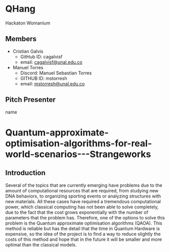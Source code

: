 # QHang
Hackaton Womanium


## Members
* Cristian Galvis
  * GitHub ID: cagalvisf
  * email:     cagalvisf@unal.edu.co
* Manuel Torres
  * Discord: Manuel Sebastian Torres
  * GITHUB ID: mstorresh
  * email:     mstorresh@unal.edu.co

## Pitch Presenter

name

# Quantum-approximate-optimisation-algorithms-for-real-world-scenarios---Strangeworks

## Introduction

Several of the topics that are currently emerging have problems due to the amount of computational resources that are required, from studying new DNA behaviors, to organizing sporting events or analyzing structures with new materials. All these cases have required a tremendous computational power, which classical computing has not been able to solve completely, due to the fact that the cost grows exponentially with the number of parameters that the problem has.
Therefore, one of the options to solve this problem is the Quantum approximate optimisation algorithms (QAOA). This method is reliable but has the detail that the time in Quantum Hardware is expensive, so the idea of the project is to find a way to reduce slightly the costs of this method and hope that in the future it will be smaller and more optimal than the classical models.   
